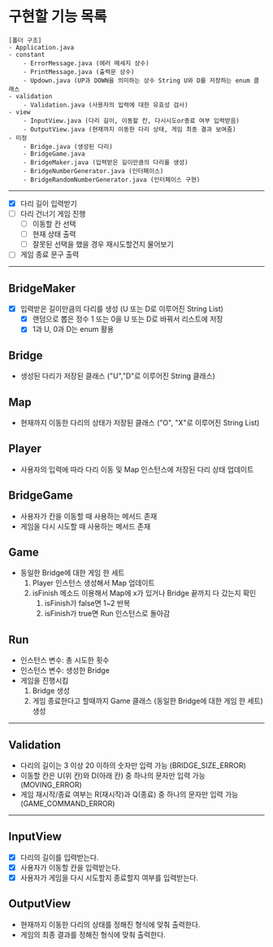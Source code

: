# 구현할 기능 목록
```
[폴더 구조]
- Application.java
- constant
    - ErrorMessage.java (에러 메세지 상수)
    - PrintMessage.java (출력문 상수)
    - Updown.java (UP과 DOWN을 의미하는 상수 String U와 D를 저장하는 enum 클래스
- validation
    - Validation.java (사용자의 입력에 대한 유효성 검사)
- view
    - InputView.java (다리 길이, 이동할 칸, 다시시도or종료 여부 입력받음)
    - OutputView.java (현재까지 이동한 다리 상태, 게임 최종 결과 보여줌)
- 미정
    - Bridge.java (생성된 다리)
    - BridgeGame.java 
    - BridgeMaker.java (입력받은 길이만큼의 다리를 생성)
    - BridgeNumberGenerator.java (인터페이스)
    - BridgeRandomNumberGenerator.java (인터페이스 구현)
```
---

- [X] 다리 길이 입력받기
- [ ] 다리 건너기 게임 진행
  - [ ] 이동할 칸 선택
  - [ ] 현재 상태 출력
  - [ ] 잘못된 선택을 했을 경우 재시도할건지 물어보기
- [ ] 게임 종료 문구 출력

---
## BridgeMaker
* [x] 입력받은 길이만큼의 다리를 생성 (U 또는 D로 이루어진 String List)
    * [x] 랜덤으로 뽑은 정수 1 또는 0을 U 또는 D로 바꿔서 리스트에 저장
    * [x] 1과 U, 0과 D는 enum 활용

## Bridge
* 생성된 다리가 저장된 클래스 ("U","D"로 이루어진 String 클래스)

## Map
* 현재까지 이동한 다리의 상태가 저장된 클래스 ("O", "X"로 이루어진 String List)

## Player
* 사용자의 입력에 따라 다리 이동 및 Map 인스턴스에 저장된 다리 상태 업데이트

## BridgeGame
* 사용자가 칸을 이동할 때 사용하는 메서드 존재
* 게임을 다시 시도할 때 사용하는 메서드 존재

## Game
* 동일한 Bridge에 대한 게임 한 세트
  1. Player 인스턴스 생성해서 Map 업데이트
  2. isFinish 메소드 이용해서 Map에 x가 있거나 Bridge 끝까지 다 갔는지 확인
     1. isFinish가 false면 1~2 반복
     2. isFinish가 true면 Run 인스턴스로 돌아감

## Run
* 인스턴스 변수: 총 시도한 횟수
* 인스턴스 변수: 생성한 Bridge
* 게임을 진행시킴
  1. Bridge 생성
  2. 게임 종료한다고 할때까지 Game 클래스 (동일한 Bridge에 대한 게임 한 세트)생성

---

## Validation
* 다리의 길이는 3 이상 20 이하의 숫자만 입력 가능 (BRIDGE_SIZE_ERROR)
* 이동할 칸은 U(위 칸)와 D(아래 칸) 중 하나의 문자만 입력 가능 (MOVING_ERROR)
* 게임 재시작/종료 여부는 R(재시작)과 Q(종료) 중 하나의 문자만 입력 가능 (GAME_COMMAND_ERROR)

---

## InputView
* [x] 다리의 길이를 입력받는다.
* [x] 사용자가 이동할 칸을 입력받는다.
* [x] 사용자가 게임을 다시 시도할지 종료할지 여부를 입력받는다.

## OutputView
* 현재까지 이동한 다리의 상태를 정해진 형식에 맞춰 출력한다.
* 게임의 최종 결과를 정해진 형식에 맞춰 출력한다.